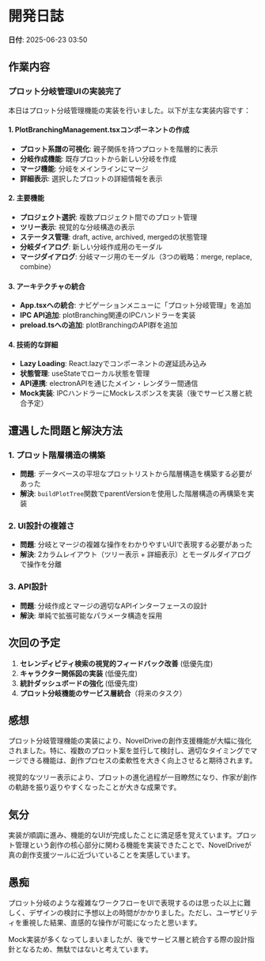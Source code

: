 # 開発日誌

**日付**: 2025-06-23 03:50

## 作業内容

### プロット分岐管理UIの実装完了

本日はプロット分岐管理機能の実装を行いました。以下が主な実装内容です：

#### 1. PlotBranchingManagement.tsxコンポーネントの作成
- **プロット系譜の可視化**: 親子関係を持つプロットを階層的に表示
- **分岐作成機能**: 既存プロットから新しい分岐を作成
- **マージ機能**: 分岐をメインラインにマージ
- **詳細表示**: 選択したプロットの詳細情報を表示

#### 2. 主要機能
- **プロジェクト選択**: 複数プロジェクト間でのプロット管理
- **ツリー表示**: 視覚的な分岐構造の表示
- **ステータス管理**: draft, active, archived, mergedの状態管理
- **分岐ダイアログ**: 新しい分岐作成用のモーダル
- **マージダイアログ**: 分岐マージ用のモーダル（3つの戦略：merge, replace, combine）

#### 3. アーキテクチャの統合
- **App.tsxへの統合**: ナビゲーションメニューに「プロット分岐管理」を追加
- **IPC API追加**: plotBranching関連のIPCハンドラーを実装
- **preload.tsへの追加**: plotBranchingのAPI群を追加

#### 4. 技術的な詳細
- **Lazy Loading**: React.lazyでコンポーネントの遅延読み込み
- **状態管理**: useStateでローカル状態を管理
- **API連携**: electronAPIを通じたメイン・レンダラー間通信
- **Mock実装**: IPCハンドラーにMockレスポンスを実装（後でサービス層と統合予定）

## 遭遇した問題と解決方法

### 1. プロット階層構造の構築
- **問題**: データベースの平坦なプロットリストから階層構造を構築する必要があった
- **解決**: `buildPlotTree`関数でparentVersionを使用した階層構造の再構築を実装

### 2. UI設計の複雑さ
- **問題**: 分岐とマージの複雑な操作をわかりやすいUIで表現する必要があった
- **解決**: 2カラムレイアウト（ツリー表示 + 詳細表示）とモーダルダイアログで操作を分離

### 3. API設計
- **問題**: 分岐作成とマージの適切なAPIインターフェースの設計
- **解決**: 単純で拡張可能なパラメータ構造を採用

## 次回の予定

1. **セレンディピティ検索の視覚的フィードバック改善** (低優先度)
2. **キャラクター関係図の実装** (低優先度)
3. **統計ダッシュボードの強化** (低優先度)
4. **プロット分岐機能のサービス層統合**（将来のタスク）

## 感想

プロット分岐管理機能の実装により、NovelDriveの創作支援機能が大幅に強化されました。特に、複数のプロット案を並行して検討し、適切なタイミングでマージできる機能は、創作プロセスの柔軟性を大きく向上させると期待されます。

視覚的なツリー表示により、プロットの進化過程が一目瞭然になり、作家が創作の軌跡を振り返りやすくなったことが大きな成果です。

## 気分

実装が順調に進み、機能的なUIが完成したことに満足感を覚えています。プロット管理という創作の核心部分に関わる機能を実装できたことで、NovelDriveが真の創作支援ツールに近づいていることを実感しています。

## 愚痴

プロット分岐のような複雑なワークフローをUIで表現するのは思った以上に難しく、デザインの検討に予想以上の時間がかかりました。ただし、ユーザビリティを重視した結果、直感的な操作が可能になったと思います。

Mock実装が多くなってしまいましたが、後でサービス層と統合する際の設計指針となるため、無駄ではないと考えています。
